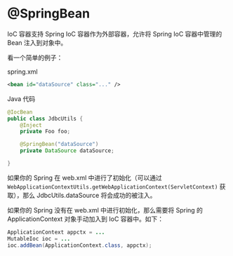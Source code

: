 @SpringBean
===============================

IoC 容器支持 Spring IoC 容器作为外部容器，允许将 Spring IoC 容器中管理的 Bean 注入到对象中。

看一个简单的例子：

spring.xml

```xml
<bean id="dataSource" class="..." />
```

Java 代码

```java
@IocBean
public class JdbcUtils {
	@Inject
    private Foo foo;

	@SpringBean("dataSource")
    private DataSource dataSource;

}
```

如果你的 Spring 在 web.xml 中进行了初始化（可以通过 `WebApplicationContextUtils.getWebApplicationContext(ServletContext)` 获取），那么 JdbcUtils.dataSource 将会成功的被注入。

如果你的 Spring 没有在 web.xml 中进行初始化，那么需要将 Spring 的 ApplicationContext 对象手动加入到 IoC 容器中。如下：

```java
ApplicationContext appctx = ...
MutableIoc ioc = ...
ioc.addBean(ApplicationContext.class, appctx);
```

